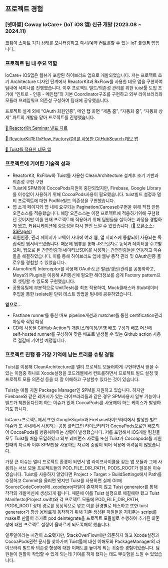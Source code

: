 ## 프로젝트 경험

### [넷마블] Coway IoCare+ (IoT iOS 앱) 신규 개발 (2023.08 ~ 2024.11)

코웨이 스마트 기기 상태를 모니터링하고 즉시/예약 컨트롤할 수 있는 IoT 플랫폼 앱입니다.

### 프로젝트 팀 내 주요 역할

IoCare+ iOS앱은 웹뷰가 포함된 하이브리드 앱으로 개발되었습니다. 저는 프로젝트 초기 Architecture 디자인 단계에서 ReactorKit과 RxFlow를 사용한 데모 앱을 구현하여 팀내에 세미나를 진행했습니다. 이후 프로젝트 빌드/의존성 관리를 위한 tuist툴 도입 초기에 “인트로 - 인증 - 메인탭”의 기본 Coordinator구조를 구현하고 외부 라이브러리와 모듈러 프레임워크 의존성 구성하여 팀내에 공유했습니다.

프로젝트 설계 외에 “OAuth 회원인증”, 메인 탭 화면 “제품 홈”, “자동화 홈”, “자동화 상세” 파트의 개발을 맡아 프로젝트를 진행했습니다.

[🔗 ReactorKit Seminar 발표 자료](https://www.notion.so/ReactorKit-Seminar-227d642fa0f047c7b349f50f9d4c56cc?pvs=21)

[🔗 ReactorKit과 RxFlow, Factory(DI)를 사용한 GitHubSearch 데모 앱](https://github.com/9oya/GitHubSearch-reactorkit-demo)

[🔗 Tuist를 적용한 데모 앱](https://github.com/9oya/GitHubSearch-reactorkit-tuist)

### 프로젝트에 기여한 기술적 성과

- ReactorKit, RxFlow와 Tuist를 사용한 CleanArchitecture 설계후 초기 기반과 의존성 구현 구현
- Tuist에 SPM외에 CocoaPods지원이 중단되었지만, Firebase, Google Library를 이슈없이 사용하기 위해 CocoaPods사용이 필요했습니다. tuist빌드 설정과 멀티 프로젝트에 대한 Podfile빌드 의존성을 구현했습니다.
- 앱 소개 페이지와 앱 내에 요구되는 Pagination(Carousel)구현을 위해 직접 만든 오픈소스를 적용했습니다. 해당 오픈소스는 이전 프로젝트에 적용하기위해 구현했던 것이지만 이를 현재 프로젝트에 적용하기 위해 팀원들을 설득하는 과정을 경험하게 됐고, 커뮤니케이션에 중요성을 다시 한번 느낄 수 있었습니다. ([🔗 오픈소스: SSPager](https://github.com/9oya/SSPager))
- 회원인증, 관리 페이지가 코웨이 사내에 여러 웹, 앱 서비스에 통합되어 사용되는 독립적인 웹서비스였습니다. 때문에 웹뷰를 통해 JS브릿지로 동작과 데이터를 주고받으며, 웹으로 된 간편인증과 네이티브SDK를 사용하는 간편인증들을 연동하고 이슈들을 해결하였습니다. 이를 통해 하이브리드 앱에 웹뷰 동작 관리 및 OAuth인증 플로우를 경험할 수 있었습니다.
- Alamofire의 Interceptor를 사용해 OAuth토큰 발급/갱신/관리를 공통화하고, Moya의 Plugin을 이용해 API통신에 필요한 헤더정보를 쉽게 Factory pattern으로 셋팅할 수 있도록 구현했습니다.
- 공통유틸에 부분적으로 UnitTests를 최초 적용하여, Mock클래스와 Stub데이터 주입을 통한 isolate된 단위 테스트 방법을 팀내에 공유하였습니다.

**앞으로…**

- Fastlane runner를 통한 배포 pipeline개선과 matcher를 통한 certification관리 자동화 작업 예정
- CD에 사용될 GitHub Action의 개발/스테이징/운영 배포 구성과 배포 머신에 self-hosted runner를 구성하여 잦은 배포로 발생될 수 있는 Github action 사용료 절감에 기여할 예정입니다.

### 프로젝트 진행 중 가장 기억에 남는 트러블 슈팅 경험

Tuist를 이용해 CleanArchitecture를 멀티 프로젝트 모듈러하게 구현하면서 얻을 수 있는 이점중 하나로 Xcode설정을 코드레벨에서 컨트롤하면서 프로젝트 빌드 설정 및 프로젝트 모듈 의존성 등을 더 잘 이해하고 구성할수 있다는 것이 있습니다. 

Tuist는 애플 지원 Package Manager인 SPM을 지원하고 있습니다. 하지만 Firebase와 같은 레거시가 있는 라이브러리들과 같은 경우 SPM사용시 일부 기능이나 빌드가 제한된다던지 하는 이슈가 있어 CocoaPods를 사용해야 하는 케이스가 발생하기도 합니다.

IoCare+프로젝트에서 또한 GoogleSignIn과 Firebase라이브러리에서 발생한 빌드 이슈와 또 사내에서 사용하는 공통 플러그인 라이브러리가 CocoaPods으로만 배포되어 CocoaPods를 병용해야하는 상황이 발생했습니다. 저를 포함해서 iOS개발 팀원들 모두 Tuist를 처음 도입하였고 외부 레퍼런스 자료들 또한 Tuist가 Cocoapods를 지원할때의 자료와 이후 SPM만을 사용하는 자료에 중점이 되어 적용에 어려움이 많았습니다.

가장 큰 이슈는 멀티 프로젝트 환경이 되면서 앱 라이프사이클을 갖는 앱 모듈과 그에 사용되는 서브 모듈 프로젝트들의 POD_FILE_DIR_PATH, PODS_ROOT가 잘못된 이슈였습니다. Tuist를 사용하지 않았다면 Project > Target > BuildSettings에서 Path를 수정하고 Commit을 올리면 됐지만 Tuist를 사용하면 실제 Git에 SourceCodeControl에 .xcodeproj파일이 존재하지 않고 Tuist generator를 통해 각각의 개발머신에 생성되게 됩니다. 때문에 이를 Tuist 설정으로 해결해야 했고 Tuist Manifests(Project.swift)와 각 프로젝트 모듈에 POD_FILE_DIR_PATH, PODS_ROOT 상대 경로를 정상적으로 넣고 이를 환경별로 테스하고 또한 tuist generator가 항상 옳바르게 동작하기 위해 기존 생성된 파일들을 지워주는 script를 make로 만들어 추가로 pod deintegrate을 프로젝트 모듈별로 수행하여 추가된 의존성에 대한 프로젝트 설정이 올바르게 되도록해야 했습니다.

일주일이라는 시간이 소요됐지만, StackOverFlow에만 의존하지 않고 Xcode설정과 CocoaPods관련 문서를 찾아가며 Tuist툴에 대한 이해도와 PackageManager의 라이브러리 빌드와 의존성 형성에 대한 이해도를 높이게 되는 귀중한 경험이었습니다. 팀원들이 원할이 작업할 수 있게 되는데 기여를 하게 됐다는 데도 뿌듯함을 느낄 수 있었습니다.
